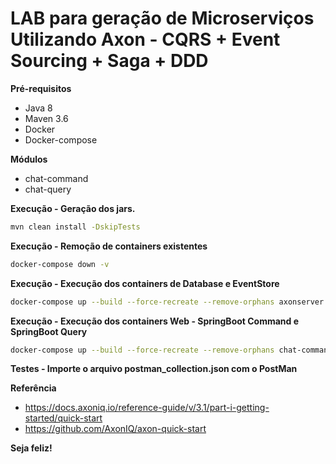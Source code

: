 LAB para geração de Microserviços Utilizando Axon - CQRS + Event Sourcing + Saga + DDD
============================

**Pré-requisitos**
- Java 8
- Maven 3.6
- Docker
- Docker-compose

**Módulos**
- chat-command
- chat-query

**Execução - Geração dos jars.**
```bash
mvn clean install -DskipTests
```
**Execução - Remoção de containers existentes**
```bash
docker-compose down -v
```
**Execução - Execução dos containers de Database e EventStore**
```bash
docker-compose up --build --force-recreate --remove-orphans axonserver sqlserver mysqlserver
```
**Execução - Execução dos containers Web - SpringBoot Command e SpringBoot Query** 
```bash
docker-compose up --build --force-recreate --remove-orphans chat-command chat-query
```
**Testes - Importe o arquivo postman_collection.json com o PostMan**

**Referência**
- https://docs.axoniq.io/reference-guide/v/3.1/part-i-getting-started/quick-start
- https://github.com/AxonIQ/axon-quick-start

**Seja feliz!**

